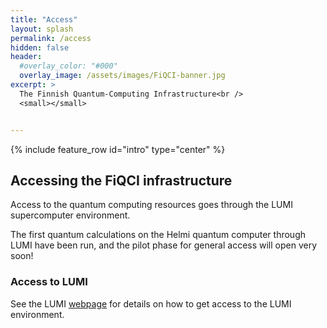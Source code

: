 ```yaml
---
title: "Access"
layout: splash
permalink: /access
hidden: false
header:
  #overlay_color: "#000"
  overlay_image: /assets/images/FiQCI-banner.jpg
excerpt: >
  The Finnish Quantum-Computing Infrastructure<br />
  <small></small>


---
```


{% include feature_row id="intro" type="center" %}

## Accessing the FiQCI infrastructure

Access to the quantum computing resources goes through the LUMI supercomputer environment.

The first quantum calculations on the Helmi quantum computer through LUMI have been run, and the pilot phase for general access will open very soon!


### Access to LUMI

See the LUMI [webpage](https://www.lumi-supercomputer.eu/get-started-2021/users-in-finland/) for details on how to get access to the LUMI environment.



